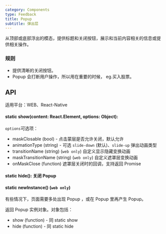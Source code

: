 ```yaml
---
category: Components
type: Feedback
title: Popup
subtitle: 弹出层
---
```



从顶部或底部浮出的模态，提供标题和关闭按钮，展示和当前内容相关的信息或提供相关操作。

### 规则
- 提供清晰的关闭按钮。
- Popup 会打断用户操作，所以用在重要的时候， eg.买入股票。

## API

适用平台：WEB、React-Native

#### static show(content: React.Element, options: Object):

`options`可选项：

- maskClosable (bool) - 点击蒙层是否允许关闭，默认允许
- animationType (string) - 可选 `slide-down` (默认)、`slide-up` 弹出动画类型
- transitionName (string) (`web only`) 自定义显示隐藏变换动画
- maskTransitionName (string) (`web only`) 自定义遮罩层变换动画
- onMaskClose (function) 遮罩层关闭时的回调，支持返回 Promise

#### static hide(): 关闭 Popup

#### static newInstance() (`web only`)
有些情况下，页面需要多处出现 Popup ，或在 Popup 里再产生 Popup。

返回 Popup 实例对象。对象包括：

- show (function) - 同 static show
- hide (function) - 同 static hide
